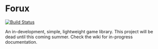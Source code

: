 # Forux
[![Build Status](https://travis-ci.org/Arinerron/Forux.svg?branch=master)](https://travis-ci.org/Arinerron/Forux)

An in-development, simple, lightweight game library. This project will be dead until this coming summer. Check the wiki for in-progress documentation.
